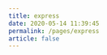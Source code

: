 ```yaml
---
title: express
date: 2020-05-14 11:39:45
permalink: /pages/express
article: false
---
```


[//]: # (<iframe src="https://abrahamjuliot.github.io/creepjs/" height="5500px"></iframe>)
